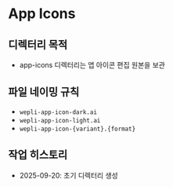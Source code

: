 # App Icons

## 디렉터리 목적
- app-icons 디렉터리는 앱 아이콘 편집 원본을 보관

## 파일 네이밍 규칙
- `wepli-app-icon-dark.ai`
- `wepli-app-icon-light.ai`
- `wepli-app-icon-{variant}.{format}`

## 작업 히스토리
- 2025-09-20: 초기 디렉터리 생성